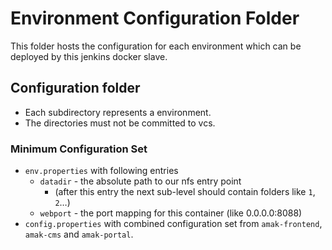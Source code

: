 # Environment Configuration Folder

This folder hosts the configuration for each environment which can be deployed by this jenkins docker slave.

## Configuration folder
 
- Each subdirectory represents a environment.
- The directories must not be committed to vcs.

### Minimum Configuration Set

- `env.properties` with following entries
  - `datadir` - the absolute path to our nfs entry point 
     - (after this entry the next sub-level should contain folders like `1`, `2`…)
  - `webport` - the port mapping for this container (like 0.0.0.0:8088)
- `config.properties` with combined configuration set from `amak-frontend`, `amak-cms` and `amak-portal`.
